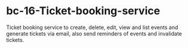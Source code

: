# bc-16-Ticket-booking-service
Ticket booking service to create, delete, edit, view and list events and generate tickets via email, also send reminders of events and invalidate tickets.
